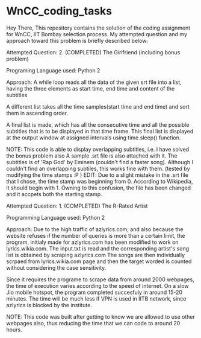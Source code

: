 # WnCC_coding_tasks
Hey There,
This repository contains the solution of the coding assignment for WnCC, IIT Bombay selection process.
My attempted question and my approach toward this problem is briefly described below:

Attempted Question: 2. (COMPLETED) The Girlfriend (including bonus problem)

Programing Language used: Python 2

Approach:
A while loop reads all the data of the given srt file into a list, having the three elements as start time, end time and content of the subtitles

A different list takes all the time samples(start time and end time) and sort them in ascending order.

A final list is made, which has all the consecutive time and all the possible subtitles that is to be displayed in that time frame.
This final list is displayed at the output window at assigned intervals using time.sleep() function.


NOTE: This code is able to display overlapping subtitles, i.e. I have solved the bonus problem also
      A sample .srt file is also attached with it. The subtitles is of 'Rap God' by Eminem (couldn't find a faster song).
      Although I couldn't find an overlapping subtiles, this works fine with them. (tested by modifying the time stamps :P )
EDIT: Due to a slight mistake in the .srt file that I chose, the time stamp was beginning from 0. According to Wikipedia, it should begin with 1. Owning to this confusion, the file has been changed and it accpets both the starting stamp.


Attempted Question: 1. (COMPLETED) The R-Rated Artist

Programming Language used: Python 2

Approach:
Due to the high traffic of azlyrics.com, and also because the website refuses if the number of queries is more than a certain limit, the program, initialy made for azlyrics.com has been modified to work on lyrics.wikia.com.
The input.txt is read and the corresponding artist's song list is obtained by scraping azlyrics.com
The songs are then individually scrpaed from lyrics.wikia.com page and then the target worded is counted without considering the case sensitivity.

Since it requires the programe to scrape data from around 2000 webpages, the time of execution varies according to the speed of internet. On a slow Jio mobile hotspot, the program completed succesfuly in around 15-20 minutes. The time will be much less if VPN is used in IITB network, since azlyrics is blocked by the institute.

NOTE: This code was built after getting to know we are allowed to use other webpages also, thus reducing the time that we can code to around 20 hours.
